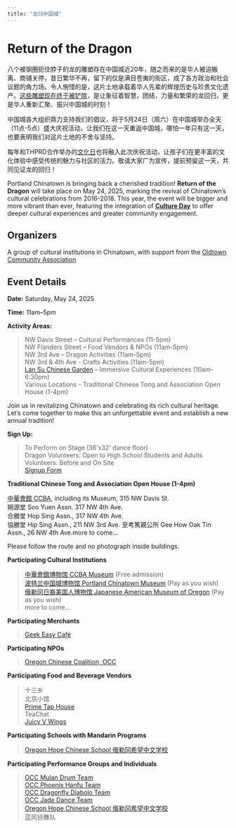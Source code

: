 ```yaml
---
title: "龙归中国城"
---
```


# Return of the Dragon

八个被钢圈扼住脖子的龙的雕塑存在中国城近20年，随之而来的是华人被迫搬离、商铺关停，昔日繁华不再，留下的仅是满目苍夷的街区，成了各方政治和社会议题的角力场。令人惋惜的是，这片土地承载着华人先辈的辉煌历史与珍贵文化遗产。[这些雕塑现在终于被铲除](https://www.kgw.com/article/news/local/old-town-chinese-sculptures-removed/283-ab75f78c-057f-43e4-9acc-26c9e0ef18c8)，是让象征着智慧，团结，力量和繁荣的龙回归，更是华人重新汇聚、振兴中国城的时刻！

中国城各大组织鼎力支持我们的倡议，将于5月24日（周六）在中国城举办全天（11点-5点）盛大庆祝活动。让我们在这一天重返中国城，哪怕一年只有这一天，也要表明我们对这片土地的不舍与坚持。

每年和THPRD合作举办的[文化日](https://pdxchinese.org/cultureday/)也将融入此次庆祝活动，让孩子们在更丰富的文化体验中感受传统的魅力与社区的活力。敬请大家广为宣传，提前预留这一天，共同见证龙的回归！

Portland Chinatown is bringing back a cherished tradition! **Return of the Dragon** will take place on May 24, 2025, marking the revival of Chinatown’s cultural celebrations from 2016-2018. This year, the event will be bigger and more vibrant than ever, featuring the integration of **[Culture Day](https://pdxchinese.org/cultureday/)** to offer deeper cultural experiences and greater community engagement.

## Organizers

A group of cultural institutions in Chinatown, with support from the [Oldtown Community Association](https://www.pdxoldtown.org/)

## Event Details

**Date:** Saturday, May 24, 2025  

**Time:** 11am–5pm  

**Activity Areas:**  
>NW Davis Street – Cultural Performances (11-5pm)  
NW Flanders Street – Food Vendors & NPOs (11am-5pm)  
NW 3rd Ave – Dragon Activities (11am-5pm)  
NW 3rd & 4th Ave - Crafts Activities (11am-5pm)  
[Lan Su Chinese Garden](https://lansugarden.org/) – Immersive Cultural Experiences (10am-6:30pm)  
Various Locations - Traditional Chinese Tong and Association Open House (1-4pm)  

Join us in revitalizing Chinatown and celebrating its rich cultural heritage. Let’s come together to make this an unforgettable event and establish a new annual tradition!

**Sign Up:**

>To Perform on Stage (36'x32' dance floor)  
Dragon Volunteers: Open to High School Students and Adults  
Volunteers: Before and On Site  
[Signup Form](https://docs.google.com/forms/d/e/1FAIpQLSehyOz8wdvgEOCjKjAEeEUsg-mGEAXIJa4DSkYxygMt-bmp8A/viewform?usp=header)  

**Traditional Chinese Tong and Association Open House (1-4pm)**

[中華會館 CCBA](https://www.oregonccba.org/), including its Museum, 315 NW Davis St.  
朔源堂 Soo Yuen Assn. 317 NW 4th Ave.  
合勝堂 Hop Sing Assn., 317 NW 4th Ave.  
協勝堂 Hip Sing Assn., 211 NW 3rd Ave.
至考篤親公所 Gee How Oak Tin Assn., 26 NW 4th Ave.more to come...  

Please follow the route and no photograph inside buildings.

**Participating Cultural Institutions**

>[中華會館博物馆 CCBA Museum](https://www.oregonccba.org/museum/story/) (Free admission)  
[波特兰中国城博物馆 Portland Chinatown Museum](https://www.portlandchinatownmuseum.org/) (Pay as you wish)  
[俄勒冈日裔美国人博物馆 Japanese American Museum of Oregon](https://jamo.org/) (Pay as you wish)  
more to come...  

**Participating Merchants**

>[Geek Easy Café](https://www.instagram.com/geekeasyanimecafe/#)  

**Participating NPOs**

>[Oregon Chinese Coalition, OCC](https://pdxchinese.org/)

**Participating Food and Beverage Vendors**

>十三乡  
北京小馆  
[Prime Tap House](https://www.primetaphouse.com/)  
TeaChat  
[Juicy V Wings](https://www.facebook.com/juicyjvswings/)  

**Participating Schools with Mandarin Programs**

>[Oregon Hope Chinese School 俄勒冈希望中文学校](http://oregon-hope.org/)  

**Participating Performance Groups and Individuals**

>[OCC Mulan Drum Team](https://pdxchinese.org/mulandrum/)  
[OCC Phoenix Hanfu Team](https://pdxchinese.org/hanfu/)  
[OCC Dragonfly Diabolo Team](https://pdxchinese.org/yoyo/)  
[OCC Jade Dance Team](https://pdxchinese.org/youthdance/)  
[Oregon Hope Chinese School 俄勒冈希望中文学校](http://oregon-hope.org/)  
蓝风铃舞队  
